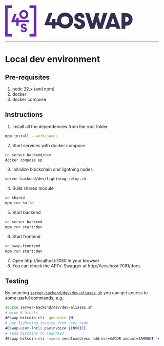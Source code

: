 ![40swap logo](./swap-frontend/src/assets/brand.svg)

---

# Local dev environment

## Pre-requisites

1. node 22.x (and npm)
2. docker
3. docker compose

## Instructions

1. Install all the dependencies from the root folder
```bash
npm install --workspaces
```
2. Start services with docker compose 
```bash
cd server-backend/dev
docker compose up
```
3. Initialize blockchain and lightning nodes
```bash
server-backend/dev/lightning-setup.sh
```
4. Build shared module
```bash
cd shared
npm run build
```
5. Start backend
```bash
cd server-backend
npm run start:dev
```
6. Start frontend
```bash
cd swap-frontend
npm run start:dev
```
7. Open http://localhost:7080 in your browser
8. You can check the API's' Swagger at http://localhost:7081/docs

## Testing

By sourcing [`server-backend/dev/dev-aliases.sh`](server-backend/dev/dev-aliases.sh) you can get access to some useful commands, e.g.:
```bash
source server-backend/dev/dev-aliases.sh
# mine N blocks
40swap-bitcoin-cli -generate $N
# pay lightning invoice from user node      
40swap-user-lncli payinvoice $INVOICE
# send bitcoins to adddress
40swap-bitcoin-cli -named sendtoaddress address=$ADDR amount=$AMOUNT fee_rate=25
```
